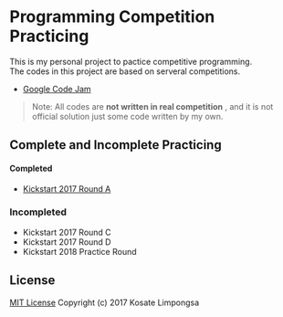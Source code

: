 # Programming Competition Practicing

This is my personal project to pactice competitive programming.<br>
The codes in this project are based on serveral competitions.

- [Google Code Jam](https://code.google.com/codejam/)

> Note: All codes are **not written in real competition** , and it is not official solution just some code written by my own.

## Complete and Incomplete Practicing

#### Completed

- [Kickstart 2017 Round A](./kickstart/2017-A/Readme.md)

### Incompleted

- Kickstart 2017 Round C
- Kickstart 2017 Round D
- Kickstart 2018 Practice Round

## License

[MIT License](LICENSE) Copyright (c) 2017 Kosate Limpongsa